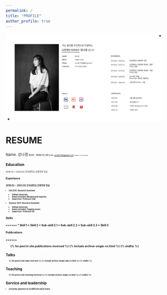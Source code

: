```yaml
---
permalink: /
title: "PROFILE"
author_profile: true
---
```


<img src='/images/2.png'>

<h1>RESUME</h1>

<small>Name.      강나경<small>
<small>Birth.     1999.12.09<small>
<small>Email.     yuriak1209@gmail.com<small>
<small>Contact.   010 3306 6806<small>

<h2>Education</h2>

<small>2018.02 ~ 2023.02   건국대학교 건축학부 전공<small>

<h2>Experience<h2>

<small>2018.02 ~ 2023.02   건국대학교 건축학부 전공<small>

* Fall 2015: Research Assistant
  * GitHub University
  * Duties included: Merging pull requests
  * Supervisor: Professor Hub

* Summer 2015: Research Assistant
  * GitHub University
  * Duties included: Tagging issues
  * Supervisor: Professor Git
  
<h2>Skills<h2>
======
* Skill 1
* Skill 2
  * Sub-skill 2.1
  * Sub-skill 2.2
  * Sub-skill 2.3
* Skill 3

<h2>Publications<h2>
======
  <ul>{% for post in site.publications reversed %}
    {% include archive-single-cv.html %}
  {% endfor %}</ul>
  
Talks
======
  <ul>{% for post in site.talks reversed %}
    {% include archive-single-talk-cv.html  %}
  {% endfor %}</ul>
  
Teaching
======
  <ul>{% for post in site.teaching reversed %}
    {% include archive-single-cv.html %}
  {% endfor %}</ul>
  
Service and leadership
======
* Currently signed in to 43 different slack teams
